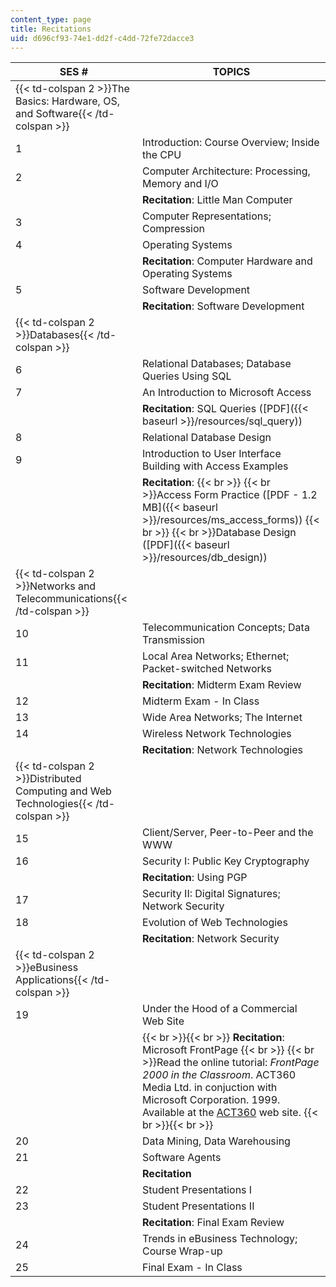 ```yaml
---
content_type: page
title: Recitations
uid: d696cf93-74e1-dd2f-c4dd-72fe72dacce3
---
```


| SES # | TOPICS |
| --- | --- |
| {{< td-colspan 2 >}}The Basics: Hardware, OS, and Software{{< /td-colspan >}} ||
| 1 | Introduction: Course Overview; Inside the CPU |
| 2 | Computer Architecture: Processing, Memory and I/O |
| &nbsp; | **Recitation**: Little Man Computer |
| 3 | Computer Representations; Compression |
| 4 | Operating Systems |
| &nbsp; | **Recitation**: Computer Hardware and Operating Systems |
| 5 | Software Development |
| &nbsp; | **Recitation**: Software Development |
| {{< td-colspan 2 >}}Databases{{< /td-colspan >}} ||
| 6 | Relational Databases; Database Queries Using SQL |
| 7 | An Introduction to Microsoft Access |
| &nbsp; | **Recitation**: SQL Queries ([PDF]({{< baseurl >}}/resources/sql_query)) |
| 8 | Relational Database Design |
| 9 | Introduction to User Interface Building with Access Examples |
| &nbsp; | **Recitation**:  {{< br >}}  {{< br >}}Access Form Practice ([PDF - 1.2 MB]({{< baseurl >}}/resources/ms_access_forms))  {{< br >}}  {{< br >}}Database Design ([PDF]({{< baseurl >}}/resources/db_design)) |
| {{< td-colspan 2 >}}Networks and Telecommunications{{< /td-colspan >}} ||
| 10 | Telecommunication Concepts; Data Transmission |
| 11 | Local Area Networks; Ethernet; Packet-switched Networks |
| &nbsp; | **Recitation**: Midterm Exam Review |
| 12 | Midterm Exam - In Class |
| 13 | Wide Area Networks; The Internet |
| 14 | Wireless Network Technologies |
| &nbsp; | **Recitation**: Network Technologies |
| {{< td-colspan 2 >}}Distributed Computing and Web Technologies{{< /td-colspan >}} ||
| 15 | Client/Server, Peer-to-Peer and the WWW |
| 16 | Security I: Public Key Cryptography |
| &nbsp; | **Recitation**: Using PGP |
| 17 | Security II: Digital Signatures; Network Security |
| 18 | Evolution of Web Technologies |
| &nbsp; | **Recitation**: Network Security |
| {{< td-colspan 2 >}}eBusiness Applications{{< /td-colspan >}} ||
| 19 | Under the Hood of a Commercial Web Site |
| &nbsp; |  {{< br >}}{{< br >}} **Recitation**: Microsoft FrontPage  {{< br >}}  {{< br >}}Read the online tutorial: _FrontPage 2000 in the Classroom_. ACT360 Media Ltd. in conjuction with Microsoft Corporation. 1999. Available at the [ACT360](http://www.act360.com/) web site. {{< br >}}{{< br >}}  |
| 20 | Data Mining, Data Warehousing |
| 21 | Software Agents |
| &nbsp; | **Recitation** |
| 22 | Student Presentations I |
| 23 | Student Presentations II |
| &nbsp; | **Recitation**: Final Exam Review |
| 24 | Trends in eBusiness Technology; Course Wrap-up |
| 25 | Final Exam - In Class